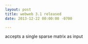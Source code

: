 ```yaml
---
layout: post
title: webweb 3.1 released
date: 2013-12-22 00:00:00 -0700

---
```


accepts a single sparse matrix as input
